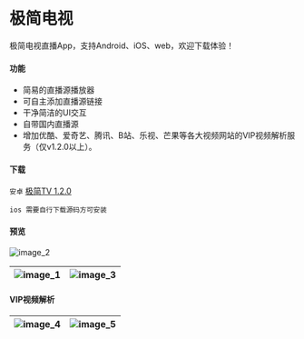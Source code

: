 # 极简电视

极简电视直播App，支持Android、iOS、web，欢迎下载体验！

#### 功能

- 简易的直播源播放器
- 可自主添加直播源链接
- 干净简洁的UI交互
- 自带国内直播源
- 增加优酷、爱奇艺、腾讯、B站、乐视、芒果等各大视频网站的VIP视频解析服务（仅v1.2.0以上）。

#### 下载

`安卓` [极简TV 1.2.0](https://github.com/aiyakuaile/easy_tv_live/releases)

`ios 需要自行下载源码方可安装`

#### 预览

![image_2](https://raw.githubusercontent.com/aiyakuaile/easy_tv_live/main/img_2.jpeg)

![image_1](https://raw.githubusercontent.com/aiyakuaile/easy_tv_live/main/img_1.jpeg) | ![image_3](https://raw.githubusercontent.com/aiyakuaile/easy_tv_live/main/img_3.jpeg)
---|---

#### VIP视频解析

![image_4](https://raw.githubusercontent.com/aiyakuaile/easy_tv_live/main/img_4.jpeg) | ![image_5](https://raw.githubusercontent.com/aiyakuaile/easy_tv_live/main/img_5.jpeg)
---|---



